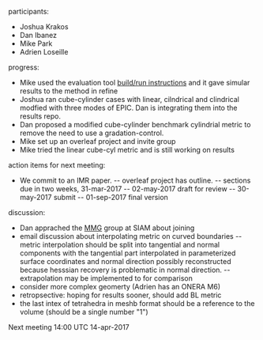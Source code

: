 participants:
 - Joshua Krakos
 - Dan Ibanez
 - Mike Park
 - Adrien Loseille

progress:
 - Mike used the evaluation tool [build/run instructions](https://github.com/UGAWG/adapt-results/blob/master/STATS.md) and it gave simular results to the method in refine
 - Joshua ran cube-cylinder cases with linear, cilndrical and clindrical modfied with three modes of EPIC. Dan is integrating them into the results repo.
 - Dan proposed a modified cube-cylinder benchmark cylindrial metric to remove
   the need to use a gradation-control.
 - Mike set up an overleaf project and invite group
 - Mike tried the linear cube-cyl metric and is still working on results

action items for next meeting:
 - We commit to an IMR paper.
  -- overleaf project has outline.
  -- sections due in two weeks, 31-mar-2017
  -- 02-may-2017 draft for review
  -- 30-may-2017 submit
  -- 01-sep-2017 final version

discussion:
 - Dan apprached the [MMG](http://www.mmgtools.org) group at SIAM about joining
 - email discussion about interpolating metric on curved boundaries
  -- metric interpolation should be split into tangential and normal components with the tangential part interpolated in parameterized surface coordinates and normal direction possibly reconstructed because hesssian recovery is problematic in normal direction.
  -- extrapolation may be implemented to for comparison
 - consider more complex geomerty (Adrien has an ONERA M6)
 - retropsective: hoping for results sooner, should add BL metric
 - the last intex of tetrahedra in meshb format should be a reference to the volume (should be a single number "1")

Next meeting 14:00 UTC 14-apr-2017
